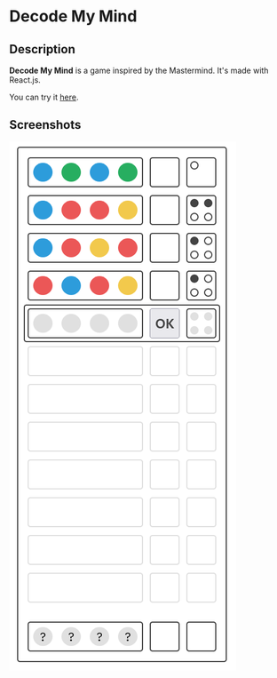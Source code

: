 # Decode My Mind

## Description

**Decode My Mind** is a game inspired by the Mastermind.
It's made with React.js.

You can try it [here](https://stoic-keller-7086c7.netlify.app/).

## Screenshots

![screenshot of Decode My Mind app](./screenshots/ingame.png)
